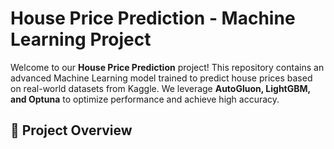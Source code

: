 # House Price Prediction - Machine Learning Project

Welcome to our **House Price Prediction** project! This repository contains an advanced Machine Learning model trained to predict house prices based on real-world datasets from Kaggle. We leverage **AutoGluon, LightGBM, and Optuna** to optimize performance and achieve high accuracy.

## 🚀 Project Overview
